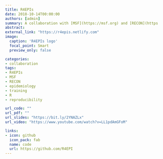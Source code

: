 ```yaml
---
title: R4EPIs
date: 2018-10-14T00:00:00
authors: [admin]
summary: A collaboration with [MSF](https://msf.org) and [RECON](https://www.repidemicsconsortium.org) to provide tools to train field epidemiologists in creating standardized and automated situation reports.
abstract: 
external_link: "https://r4epis.netlify.com"
image:
  caption: 'R4EPIs logo'
  focal_point: Smart
  preview_only: false

categories:
- collaboration
tags:
- R4EPIs
- MSF
- RECON
- epidemiology
- training
- R
- reproducibility

url_code: ""
url_pdf: ""
url_slides: "https://bit.ly/2YNAZLx"
url_video: "https://www.youtube.com/watch?v=LL1pdAmGFoM"

links:
- icon: github
  icon_pack: fab
  name: code
  url: https://github.com/R4EPI
---
```



